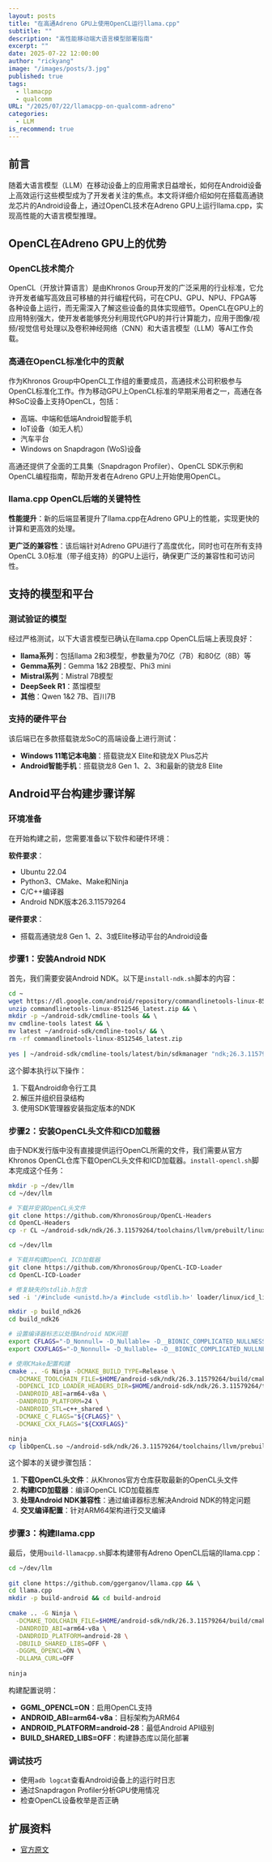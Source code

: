 ```yaml
---
layout: posts
title: "在高通Adreno GPU上使用OpenCL运行llama.cpp"
subtitle: ""
description: "高性能移动端大语言模型部署指南"
excerpt: ""
date: 2025-07-22 12:00:00
author: "rickyang"
image: "/images/posts/3.jpg"
published: true
tags:
  - llamacpp
  - qualcomm
URL: "/2025/07/22/llamacpp-on-qualcomm-adreno"
categories:
  - LLM
is_recommend: true
---
```




## 前言

随着大语言模型（LLM）在移动设备上的应用需求日益增长，如何在Android设备上高效运行这些模型成为了开发者关注的焦点。本文将详细介绍如何在搭载高通骁龙芯片的Android设备上，通过OpenCL技术在Adreno GPU上运行llama.cpp，实现高性能的大语言模型推理。

## OpenCL在Adreno GPU上的优势

### OpenCL技术简介

OpenCL（开放计算语言）是由Khronos Group开发的广泛采用的行业标准，它允许开发者编写高效且可移植的并行编程代码，可在CPU、GPU、NPU、FPGA等各种设备上运行，而无需深入了解这些设备的具体实现细节。OpenCL在GPU上的应用特别强大，使开发者能够充分利用现代GPU的并行计算能力，应用于图像/视频/视觉信号处理以及卷积神经网络（CNN）和大语言模型（LLM）等AI工作负载。

### 高通在OpenCL标准化中的贡献

作为Khronos Group中OpenCL工作组的重要成员，高通技术公司积极参与OpenCL标准化工作。作为移动GPU上OpenCL标准的早期采用者之一，高通在各种SoC设备上支持OpenCL，包括：

- 高端、中端和低端Android智能手机
- IoT设备（如无人机）
- 汽车平台
- Windows on Snapdragon (WoS)设备

高通还提供了全面的工具集（Snapdragon Profiler）、OpenCL SDK示例和OpenCL编程指南，帮助开发者在Adreno GPU上开始使用OpenCL。

### llama.cpp OpenCL后端的关键特性

**性能提升**：新的后端显著提升了llama.cpp在Adreno GPU上的性能，实现更快的计算和更高效的处理。

**更广泛的兼容性**：该后端针对Adreno GPU进行了高度优化，同时也可在所有支持OpenCL 3.0标准（带子组支持）的GPU上运行，确保更广泛的兼容性和可访问性。


## 支持的模型和平台

### 测试验证的模型

经过严格测试，以下大语言模型已确认在llama.cpp OpenCL后端上表现良好：

- **llama系列**：包括llama 2和3模型，参数量为70亿（7B）和80亿（8B）等
- **Gemma系列**：Gemma 1&2 2B模型、Phi3 mini
- **Mistral系列**：Mistral 7B模型
- **DeepSeek R1**：蒸馏模型
- **其他**：Qwen 1&2 7B、百川7B

### 支持的硬件平台

该后端已在多款搭载骁龙SoC的高端设备上进行测试：

- **Windows 11笔记本电脑**：搭载骁龙X Elite和骁龙X Plus芯片
- **Android智能手机**：搭载骁龙8 Gen 1、2、3和最新的骁龙8 Elite

## Android平台构建步骤详解

### 环境准备

在开始构建之前，您需要准备以下软件和硬件环境：

**软件要求**：
- Ubuntu 22.04
- Python3、CMake、Make和Ninja
- C/C++编译器
- Android NDK版本26.3.11579264

**硬件要求**：
- 搭载高通骁龙8 Gen 1、2、3或Elite移动平台的Android设备

### 步骤1：安装Android NDK

首先，我们需要安装Android NDK。以下是`install-ndk.sh`脚本的内容：

```bash
cd ~ 
wget https://dl.google.com/android/repository/commandlinetools-linux-8512546_latest.zip && \ 
unzip commandlinetools-linux-8512546_latest.zip && \ 
mkdir -p ~/android-sdk/cmdline-tools && \ 
mv cmdline-tools latest && \ 
mv latest ~/android-sdk/cmdline-tools/ && \ 
rm -rf commandlinetools-linux-8512546_latest.zip 
 
yes | ~/android-sdk/cmdline-tools/latest/bin/sdkmanager "ndk;26.3.11579264"
```

这个脚本执行以下操作：
1. 下载Android命令行工具
2. 解压并组织目录结构
3. 使用SDK管理器安装指定版本的NDK

### 步骤2：安装OpenCL头文件和ICD加载器

由于NDK发行版中没有直接提供运行OpenCL所需的文件，我们需要从官方Khronos OpenCL仓库下载OpenCL头文件和ICD加载器。`install-opencl.sh`脚本完成这个任务：

```bash
mkdir -p ~/dev/llm
cd ~/dev/llm

# 下载并安装OpenCL头文件
git clone https://github.com/KhronosGroup/OpenCL-Headers
cd OpenCL-Headers
cp -r CL ~/android-sdk/ndk/26.3.11579264/toolchains/llvm/prebuilt/linux-x86_64/sysroot/usr/include

cd ~/dev/llm

# 下载并构建OpenCL ICD加载器
git clone https://github.com/KhronosGroup/OpenCL-ICD-Loader
cd OpenCL-ICD-Loader

# 修复缺失的stdlib.h包含
sed -i '/#include <unistd.h>/a #include <stdlib.h>' loader/linux/icd_linux_envvars.c

mkdir -p build_ndk26
cd build_ndk26

# 设置编译器标志以处理Android NDK问题
export CFLAGS="-D_Nonnull= -D_Nullable= -D__BIONIC_COMPLICATED_NULLNESS= -D__INTRODUCED_IN= -D__BIONIC_AVAILABILITY= -D__BIONIC_FORTIFY_INLINE= -D__BIONIC_FORTIFY_VARIADIC= -Wno-nullability-completeness -Wno-availability -Wno-attributes -Wno-builtin-declaration-mismatch -Wno-implicit-function-declaration -Wno-int-conversion"
export CXXFLAGS="-D_Nonnull= -D_Nullable= -D__BIONIC_COMPLICATED_NULLNESS= -D__INTRODUCED_IN= -D__BIONIC_AVAILABILITY= -D__BIONIC_FORTIFY_INLINE= -D__BIONIC_FORTIFY_VARIADIC= -Wno-nullability-completeness -Wno-availability -Wno-attributes -Wno-builtin-declaration-mismatch -Wno-implicit-function-declaration -Wno-int-conversion"

# 使用CMake配置构建
cmake .. -G Ninja -DCMAKE_BUILD_TYPE=Release \
  -DCMAKE_TOOLCHAIN_FILE=$HOME/android-sdk/ndk/26.3.11579264/build/cmake/android.toolchain.cmake \
  -DOPENCL_ICD_LOADER_HEADERS_DIR=$HOME/android-sdk/ndk/26.3.11579264/toolchains/llvm/prebuilt/linux-x86_64/sysroot/usr/include \
  -DANDROID_ABI=arm64-v8a \
  -DANDROID_PLATFORM=24 \
  -DANDROID_STL=c++_shared \
  -DCMAKE_C_FLAGS="${CFLAGS}" \
  -DCMAKE_CXX_FLAGS="${CXXFLAGS}"

ninja
cp libOpenCL.so ~/android-sdk/ndk/26.3.11579264/toolchains/llvm/prebuilt/linux-x86_64/sysroot/usr/lib/aarch64-linux-android
```

这个脚本的关键步骤包括：
1. **下载OpenCL头文件**：从Khronos官方仓库获取最新的OpenCL头文件
2. **构建ICD加载器**：编译OpenCL ICD加载器库
3. **处理Android NDK兼容性**：通过编译器标志解决Android NDK的特定问题
4. **交叉编译配置**：针对ARM64架构进行交叉编译

### 步骤3：构建llama.cpp

最后，使用`build-llamacpp.sh`脚本构建带有Adreno OpenCL后端的llama.cpp：

```bash
cd ~/dev/llm 
 
git clone https://github.com/ggerganov/llama.cpp && \ 
cd llama.cpp
mkdir -p build-android && cd build-android 
 
cmake .. -G Ninja \
  -DCMAKE_TOOLCHAIN_FILE=$HOME/android-sdk/ndk/26.3.11579264/build/cmake/android.toolchain.cmake \
  -DANDROID_ABI=arm64-v8a \
  -DANDROID_PLATFORM=android-28 \
  -DBUILD_SHARED_LIBS=OFF \
  -DGGML_OPENCL=ON \
  -DLLAMA_CURL=OFF 
 
ninja
```

构建配置说明：
- **GGML_OPENCL=ON**：启用OpenCL支持
- **ANDROID_ABI=arm64-v8a**：目标架构为ARM64
- **ANDROID_PLATFORM=android-28**：最低Android API级别
- **BUILD_SHARED_LIBS=OFF**：构建静态库以简化部署


### 调试技巧

- 使用`adb logcat`查看Android设备上的运行时日志
- 通过Snapdragon Profiler分析GPU使用情况
- 检查OpenCL设备枚举是否正确

## 扩展资料

- [官方原文](https://www.qualcomm.com/developer/blog/2024/11/introducing-new-opn-cl-gpu-backend-llama-cpp-for-qualcomm-adreno-gpu)
